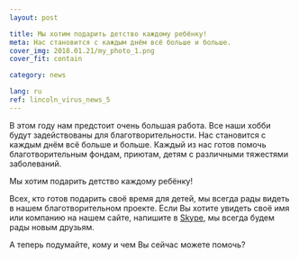 ```yaml
---
layout: post

title: Мы хотим подарить детство каждому ребёнку!
meta: Нас становится с каждым днём всё больше и больше.
cover_img: 2018.01.21/my_photo_1.png
cover_fit: contain

category: news

lang: ru
ref: lincoln_virus_news_5
---
```


В этом году нам предстоит очень большая работа.
Все наши хобби будут задействованы для благотворительности.
Нас становится с каждым днём всё больше и больше.
Каждый из нас готов помочь благотворительным фондам, приютам, детям с различными тяжестями заболеваний.

Мы хотим подарить детство каждому ребёнку!

Всех, кто готов подарить своё время для детей, мы всегда рады видеть в нашем благотворительном проекте.
Если Вы хотите увидеть своё имя или компанию на нашем сайте, напишите в <a href="skype:chutkoy89?chat" target="_blank">Skype</a>, мы всегда будем рады новым друзьям.

А теперь подумайте, кому и чем Вы сейчас можете помочь?
